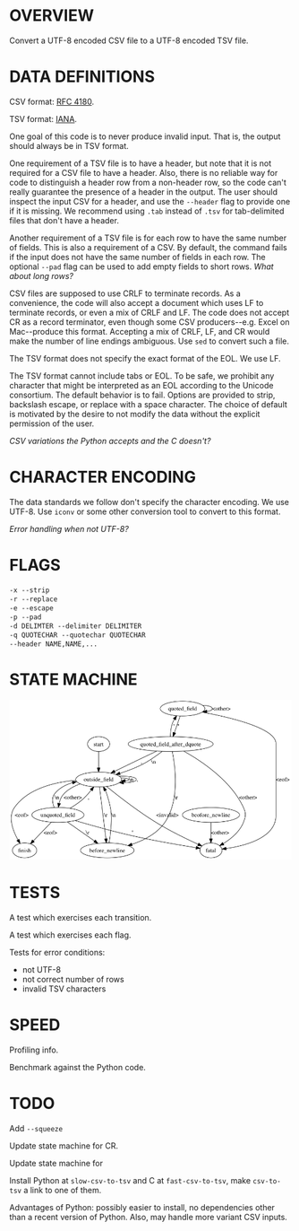# OVERVIEW

Convert a UTF-8 encoded CSV file to a UTF-8 encoded TSV file.

# DATA DEFINITIONS

CSV format: [RFC 4180](https://tools.ietf.org/html/rfc4180).

TSV format: [IANA](https://www.iana.org/assignments/media-types/text/tab-separated-values).

One goal of this code is to never produce invalid input.  That is, the output should always be in TSV format.

One requirement of a TSV file is to have a header, but note that it is not required for a CSV file to have a header.  Also, there is no reliable way for code to distinguish a header row from a non-header row, so the code can't really guarantee the presence of a header in the output.  The user should inspect the input CSV for a header, and use the `--header` flag to provide one if it is missing.  We recommend using `.tab` instead of `.tsv` for tab-delimited files that don't have a header.

Another requirement of a TSV file is for each row to have the same number of fields.  This is also a requirement of a CSV.  By default, the command fails if the input does not have the same number of fields in each row.  The optional `--pad` flag can be used to add empty fields to short rows. *What about long rows?*

CSV files are supposed to use CRLF to terminate records.  As a convenience, the code will also accept a document which uses LF to terminate records, or even a mix of CRLF and LF.  The code does not accept CR as a record terminator, even though some CSV producers--e.g. Excel on Mac--produce this format.  Accepting a mix of CRLF, LF, and CR would make the number of line endings ambiguous.  Use `sed` to convert such a file.

The TSV format does not specify the exact format of the EOL.  We use LF.

The TSV format cannot include tabs or EOL.  To be safe, we prohibit any character that might be interpreted as an EOL according to the Unicode consortium.  The default behavior is to fail.  Options are provided to strip, backslash escape, or replace with a space character.  The choice of default is motivated by the desire to not modify the data without the explicit permission of the user.

*CSV variations the Python accepts and the C doesn't?*

# CHARACTER ENCODING

The data standards we follow don't specify the character encoding.  We use UTF-8.  Use `iconv` or some other conversion tool to convert to this format.

*Error handling when not UTF-8?*

# FLAGS

    -x --strip
    -r --replace
    -e --escape
    -p --pad
    -d DELIMTER --delimiter DELIMITER
    -q QUOTECHAR --quotechar QUOTECHAR
    --header NAME,NAME,...

# STATE MACHINE

<img src="state.png">

# TESTS

A test which exercises each transition.

A test which exercises each flag.

Tests for error conditions:

* not UTF-8
* not correct number of rows
* invalid TSV characters

# SPEED

Profiling info.

Benchmark against the Python code.

# TODO

Add `--squeeze`

Update state machine for CR.

Update state machine for <invalid>

Install Python at `slow-csv-to-tsv` and C at `fast-csv-to-tsv`, make `csv-to-tsv`
a link to one of them.

Advantages of Python: possibly easier to install, no dependencies other than
a recent version of Python.  Also, may handle more variant CSV inputs.
